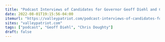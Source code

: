 ```yaml
---
title: "Podcast Interviews of Candidates for Governor Geoff Diehl and Chris Doughty"
date: 2022-08-01T19:15:56-04:00
itemurl: "https://valleypatriot.com/podcast-interviews-of-candidates-for-governor-geoff-diehl-and-chris-doughty/"
sites: "valleypatriot.com"
tags: ["podcast", "Geoff Diehl", "Chris Doughty"]
draft: false
---
```


